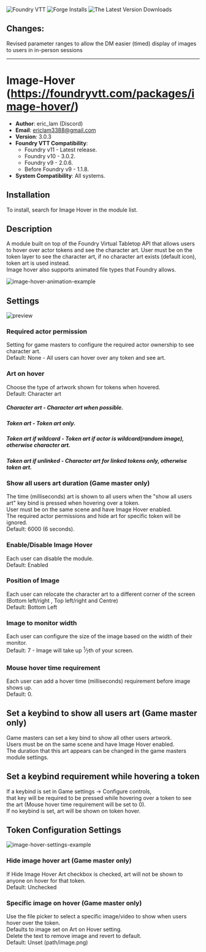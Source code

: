 ![Foundry VTT](https://img.shields.io/badge/Foundry-Version11-informational)
![Forge Installs](https://img.shields.io/badge/dynamic/json?label=Forge%20Installs&query=package.installs&suffix=%25&url=https%3A%2F%2Fforge-vtt.com%2Fapi%2Fbazaar%2Fpackage%2Fimage-hover&colorB=4aa94a)
![The Latest Version Downloads](https://img.shields.io/badge/dynamic/json?label=Latest%20version%20users&query=$[0].assets[?(@.name.includes(%27.zip%27))].download_count&url=https%3A%2F%2Fapi.github.com%2Frepos%2FEriku33%2FFoundry-VTT-Image-Hover%2Freleases)


## Changes:
Revised parameter ranges to allow the DM easier (timed) display of images to users in in-person sessions

---
# Image-Hover (https://foundryvtt.com/packages/image-hover/)

* **Author**: eric_lam (Discord)
* **Email**: ericlam3388@gmail.com
* **Version**: 3.0.3
* **Foundry VTT Compatibility**:
  - Foundry v11 - Latest release.
  - Foundry v10 - 3.0.2.
  - Foundry v9 - 2.0.6.
  - Before Foundry v9 - 1.1.8.
* **System Compatibility**: All systems.
## Installation
To install, search for Image Hover in the module list.

## Description
A module built on top of the Foundry Virtual Tabletop API that allows users to hover over actor tokens and see the character art.
User must be on the token layer to see the character art, if no character art exists (default icon), token art is used instead.<br>
Image hover also supports animated file types that Foundry allows.  

![image-hover-animation-example](pics/image-hover-v2.0.1-example.gif)

## Settings
![preview](pics/image-hover-v2.0.5-settings.PNG?raw=true)
### Required actor permission
Setting for game masters to configure the required actor ownership to see character art.<br>
Default: None - All users can hover over any token and see art.
### Art on hover
Choose the type of artwork shown for tokens when hovered.<br>
Default: Character art
##### Character art - Character art when possible.
##### Token art - Token art only.
##### Token art if wildcard - Token art if actor is wildcard(random image), otherwise character art.
##### Token art if unlinked - Character art for linked tokens only, otherwise token art.
### Show all users art duration (Game master only)
The time (milliseconds) art is shown to all users when the "show all users art" key bind is pressed when hovering over a token.<br>
User must be on the same scene and have Image Hover enabled.<br>
The required actor permissions and hide art for specific token will be ignored.<br>
Default: 6000 (6 seconds).
### Enable/Disable Image Hover
Each user can disable the module.<br>
Default: Enabled
### Position of Image
Each user can relocate the character art to a different corner of the screen (Bottom left/right , Top left/right and Centre)<br>
Default: Bottom Left
### Image to monitor width
Each user can configure the size of the image based on the width of their monitor.<br>
Default: 7 - Image will take up <sup>1</sup>&frasl;<sub>7</sub>th of your screen.
### Mouse hover time requirement
Each user can add a hover time (milliseconds) requirement before image shows up.<br>
Default: 0.
## Set a keybind to show all users art (Game master only)
Game masters can set a key bind to show all other users artwork.<br>
Users must be on the same scene and have Image Hover enabled.<br>
The duration that this art appears can be changed in the game masters module settings.
## Set a keybind requirement while hovering a token
If a keybind is set in Game settings -> Configure controls,<br> that key will be required to be pressed while hovering 
over a token to see the art (Mouse hover time requirement will be set to 0).<br>
If no keybind is set, art will be shown on token hover.

## Token Configuration Settings
![image-hover-settings-example](pics/image-hover-token-config.PNG)

### Hide image hover art (Game master only)
If Hide Image Hover Art checkbox is checked, art will not be shown to anyone on hover for that token.<br>
Default: Unchecked
### Specific image on hover (Game master only)
Use the file picker to select a specific image/video to show when users hover over the token.<br>
Defaults to image set on Art on Hover setting.<br>
Delete the text to remove image and revert to default.<br>
Default: Unset (path/image.png)
